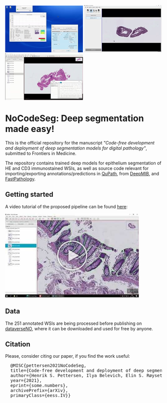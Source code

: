 <p float="left">
  <img src="figures/deepmib-demo.gif" />
  <img src="figures/inference-demo.gif" /> 
  <img src="figures/qupath-demo.gif" />
</p>

# NoCodeSeg: Deep segmentation made easy!

This is the official repository for the manuscript *"Code-free development and deployment of deep segmentation models for digital pathology"*, submitted to Frontiers in Medicine. 

The repository contains trained deep models for epithelium segmentation of HE and CD3 immunostained WSIs, as well as source code relevant for importing/exporting annotations/predictions in [QuPath](https://qupath.github.io/), from [DeepMIB](http://mib.helsinki.fi/downloads.html), and [FastPathology](https://github.com/AICAN-Research/FAST-Pathology).

## Getting started

A video tutorial of the proposed pipeline can be found [here](https://www.youtube.com/watch?v=9dTfUwnL6zY&ab_channel=HenrikSahlinPettersen):

[![Watch the video](figures/youtube-thumbnail.jpg)](https://youtu.be/9dTfUwnL6zY)

## Data
The 251 annotated WSIs are being processed before publishing on [dataverseNO](https://dataverse.no/), where it can be downloaded and used for free by anyone.

## Citation
Please, consider citing our paper, if you find the work useful:
<pre>
  @MISC{pettersen2021NoCodeSeg,
  title={Code-free development and deployment of deep segmentation models for digital pathology},
  author={Henrik S. Pettersen, Ilya Belevich, Elin S. Røyset, Erik Smistad, Eija Jokitalo, Ingerid Reinertsen, Ingunn Bakke, and André Pedersen},
  year={2021},
  eprint={some.numbers},
  archivePrefix={arXiv},
  primaryClass={eess.IV}}
</pre>
